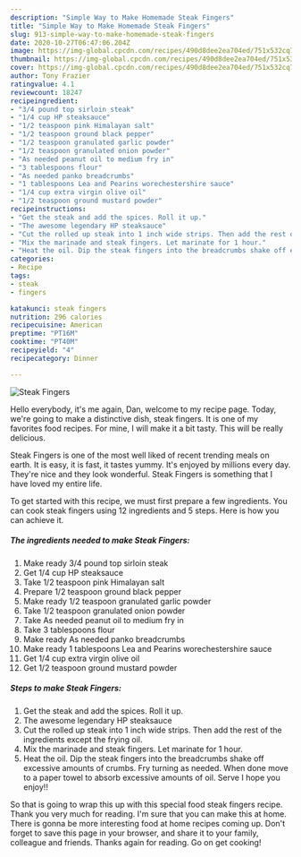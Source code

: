 ```yaml
---
description: "Simple Way to Make Homemade Steak Fingers"
title: "Simple Way to Make Homemade Steak Fingers"
slug: 913-simple-way-to-make-homemade-steak-fingers
date: 2020-10-27T06:47:06.204Z
image: https://img-global.cpcdn.com/recipes/490d8dee2ea704ed/751x532cq70/steak-fingers-recipe-main-photo.jpg
thumbnail: https://img-global.cpcdn.com/recipes/490d8dee2ea704ed/751x532cq70/steak-fingers-recipe-main-photo.jpg
cover: https://img-global.cpcdn.com/recipes/490d8dee2ea704ed/751x532cq70/steak-fingers-recipe-main-photo.jpg
author: Tony Frazier
ratingvalue: 4.1
reviewcount: 18247
recipeingredient:
- "3/4 pound top sirloin steak"
- "1/4 cup HP steaksauce"
- "1/2 teaspoon pink Himalayan salt"
- "1/2 teaspoon ground black pepper"
- "1/2 teaspoon granulated garlic powder"
- "1/2 teaspoon granulated onion powder"
- "As needed peanut oil to medium fry in"
- "3 tablespoons flour"
- "As needed panko breadcrumbs"
- "1 tablespoons Lea and Pearins worechestershire sauce"
- "1/4 cup extra virgin olive oil"
- "1/2 teaspoon ground mustard powder"
recipeinstructions:
- "Get the steak and add the spices. Roll it up."
- "The awesome legendary HP steaksauce"
- "Cut the rolled up steak into 1 inch wide strips. Then add the rest of the ingredients except the frying oil."
- "Mix the marinade and steak fingers. Let marinate for 1 hour."
- "Heat the oil. Dip the steak fingers into the breadcrumbs shake off excessive amounts of crumbs. Fry turning as needed. When done move to a paper towel to absorb excessive amounts of oil. Serve I hope you enjoy!!"
categories:
- Recipe
tags:
- steak
- fingers

katakunci: steak fingers 
nutrition: 296 calories
recipecuisine: American
preptime: "PT16M"
cooktime: "PT40M"
recipeyield: "4"
recipecategory: Dinner

---
```



![Steak Fingers](https://img-global.cpcdn.com/recipes/490d8dee2ea704ed/751x532cq70/steak-fingers-recipe-main-photo.jpg)

Hello everybody, it's me again, Dan, welcome to my recipe page. Today, we're going to make a distinctive dish, steak fingers. It is one of my favorites food recipes. For mine, I will make it a bit tasty. This will be really delicious.



Steak Fingers is one of the most well liked of recent trending meals on earth. It is easy, it is fast, it tastes yummy. It's enjoyed by millions every day. They're nice and they look wonderful. Steak Fingers is something that I have loved my entire life.


To get started with this recipe, we must first prepare a few ingredients. You can cook steak fingers using 12 ingredients and 5 steps. Here is how you can achieve it.

<!--inarticleads1-->

##### The ingredients needed to make Steak Fingers:

1. Make ready 3/4 pound top sirloin steak
1. Get 1/4 cup HP steaksauce
1. Take 1/2 teaspoon pink Himalayan salt
1. Prepare 1/2 teaspoon ground black pepper
1. Make ready 1/2 teaspoon granulated garlic powder
1. Take 1/2 teaspoon granulated onion powder
1. Take As needed peanut oil to medium fry in
1. Take 3 tablespoons flour
1. Make ready As needed panko breadcrumbs
1. Make ready 1 tablespoons Lea and Pearins worechestershire sauce
1. Get 1/4 cup extra virgin olive oil
1. Get 1/2 teaspoon ground mustard powder




<!--inarticleads2-->

##### Steps to make Steak Fingers:

1. Get the steak and add the spices. Roll it up.
1. The awesome legendary HP steaksauce
1. Cut the rolled up steak into 1 inch wide strips. Then add the rest of the ingredients except the frying oil.
1. Mix the marinade and steak fingers. Let marinate for 1 hour.
1. Heat the oil. Dip the steak fingers into the breadcrumbs shake off excessive amounts of crumbs. Fry turning as needed. When done move to a paper towel to absorb excessive amounts of oil. Serve I hope you enjoy!!




So that is going to wrap this up with this special food steak fingers recipe. Thank you very much for reading. I'm sure that you can make this at home. There is gonna be more interesting food at home recipes coming up. Don't forget to save this page in your browser, and share it to your family, colleague and friends. Thanks again for reading. Go on get cooking!
